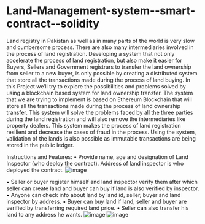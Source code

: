 # Land-Management-system--smart-contract--solidity

Land registry in Pakistan as well as in many parts of the world is very slow and cumbersome process. There are also many intermediaries involved in the process of land registration. Developing a system that not only accelerate the process of land registration, but also make it easier for Buyers, Sellers and Government registrars to transfer the land ownership from seller to a new buyer, is only possible by creating a distributed system that store all the transactions made during the process of land buying. In this Project we’ll try to explore the possibilities and problems solved by using a blockchain based system for land ownership transfer. The system that we are trying to implement is based on Ethereum Blockchain that will store all the transactions made during the process of land ownership transfer. This system will solve the problems faced by all the three parties during the land registration and will also remove the intermediaries like property dealers. This system makes the process of land registration resilient and decrease the cases of fraud in the process. Using the system, validation of the lands is also possible as immutable transactions are being stored in the public ledger.

Instructions and Features:
•	Provide name, age and designation of Land Inspector (who deploy the contract). Address of land inspector is who deployed the contract.
![image](https://user-images.githubusercontent.com/87277984/170575707-7bce25bd-978d-4a9f-959c-a6e434dc1a60.png)





•	Seller or buyer register himself and land inspector verify them after which seller can create land and buyer can buy if land is also verified by inspector.
•	Anyone can check info about land by land id, seller, buyer and land inspector by address.
•	Buyer can buy land if land, seller and buyer are verified by transferring required land price.
•	Seller can also transfer his land to any address he wants.
![image](https://user-images.githubusercontent.com/87277984/170575757-df0ec9ac-9357-4f28-b3c0-fa9d8f98bb5a.png)
![image](https://user-images.githubusercontent.com/87277984/170575785-7d1143a9-3825-4677-b98e-179b66eda68e.png)
  







